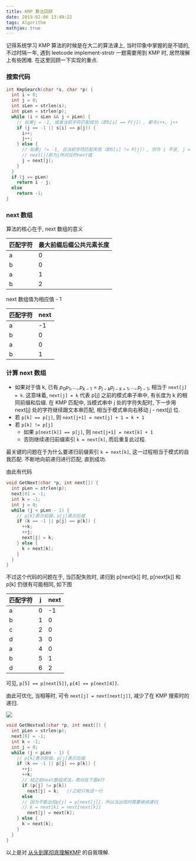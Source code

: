 ```yaml
---
title: KMP 算法回顾
date: 2019-02-06 13:49:22
tags: Algorithm
mathjax: true
---
```


记得系统学习 KMP 算法的时候是在大二的算法课上, 当时印象中掌握的是不错的, 不过时隔一年, 遇到 leetcode  implement-strstr 一题需要用到 KMP 时, 居然理解上有些困难. 在这里回顾一下实现的重点.

### 搜索代码

```c++
int KmpSearch(char *s, char *p) {
  int i = 0;
  int j = 0;
  int sLen = strlen(s);
  int pLen = strlen(p);
  while (i < sLen && j < pLen) {
    // 如果j = -1, 或者当前字符匹配成功（即S[i] == P[j]）, 都令i++, j++
    if (j == -1 || s[i] == p[j]) {
      i++;
      j++;
    } else {
      // 如果j != -1, 且当前字符匹配失败（即S[i] != P[j]）, 则令 i 不变, j = next[j]
      // next[j]即为j所对应的next值
      j = next[j];
    }
  }
  if (j == pLen)
    return i - j;
  else
    return -1;
}
```
<!-- more -->
### next 数组

算法的核心在于, next 数组的意义

| 匹配字符 | 最大前缀后缀公共元素长度 |
| -------- | ------------------------ |
| a        | 0                        |
| b        | 0                        |
| a        | 1                        |
| b        | 2                        |

next 数组值为相应值 - 1

| 匹配字符 | next |
| -------- | ---- |
| a        | -1   |
| b        | 0    |
| a        | 0    |
| b        | 1    |

### 计算 next 数组

- 如果对于值 k, 已有 $p_0 p_1, ..., p_{k-1} = p_{j-k} p_{j-k+1}, ..., p_{j-1}​$, 相当于 `next[j] = k`.  这意味着, `next[j] = k` 代表 p[j] 之前的模式串子串中, 有长度为 k 的相同前缀和后缀. 在 KMP 匹配中, 当模式串中 j 处的字符失配时, 下一步用 next[j] 处的字符继续跟文本串匹配, 相当于模式串向右移动 j - next[j] 位. 
- 若 `p[k] == p[j]`, 则 `next[j+1] = next[j] + 1 = k + 1`
- 若 `p[k] != p[j]​`
  - 如果 `p[next[k]] == p[j]`​, 则 `next[j+1] = next[k] + 1`
  - 否则继续递归前缀索引 `k = next[k]`, 而后重复此过程.

最关键的问题在于为什么要递归前缀索引 `k = next[k]`, 这一过程相当于模式的自我匹配. 不断地向前递归进行匹配, 直到成功.

由此有代码

```c++
void GetNext(char *p, int next[]) {
  int pLen = strlen(p);
  next[0] = -1;
  int k = -1;
  int j = 0;
  while (j < pLen - 1) {
    // p[k]表示前缀，p[j]表示后缀  
    if (k == -1 || p[j] == p[k]) {
      ++k;
      ++j;
      next[j] = k;
    } else {
      k = next[k];
    }
  }
}  
```

不过这个代码的问题在于, 当匹配失败时, 递归到 p[next[k]] 时, p[next[k]] 和 p[k] 仍很有可能相同, 如下图

| 匹配字符 | j    | next |
| -------- | ---- | ---- |
| a        | 0    | -1   |
| b        | 1    | 0    |
| c        | 2    | 0    |
| d        | 3    | 0    |
| a        | 4    | 0    |
| b        | 5    | 1    |
| d        | 6    | 2    |

可见, `p[5] == p[next[5]]`, `p[4] == p[next[4]]`.

由此可优化, 当相等时, 可令 `next[j] = next[next[j]]`, 减少了在 KMP 搜索时的递归.

![](https://i.loli.net/2019/06/02/5cf3e66f132e015470.jpg)

```c++
void GetNextval(char *p, int next[]) {
  int pLen = strlen(p);
  next[0] = -1;
  int k = -1;
  int j = 0;
  while (j < pLen - 1) {
    // p[k]表示前缀，p[j]表示后缀    
    if (k == -1 || p[j] == p[k]) {
      ++j;
      ++k;
      // 较之前next数组求法，改动在下面4行  
      if (p[j] != p[k])
        next[j] = k;   //之前只有这一行  
      else
      // 因为不能出现p[j] = p[next[j]]，所以当出现时需要继续递归
      // k = next[k] = next[next[k]]  
        next[j] = next[k];
    } else {
      k = next[k];
    }
  }
}
```

以上是对 [从头到尾彻底理解KMP](http://wiki.jikexueyuan.com/project/kmp-algorithm/define.html) 的自我理解.

